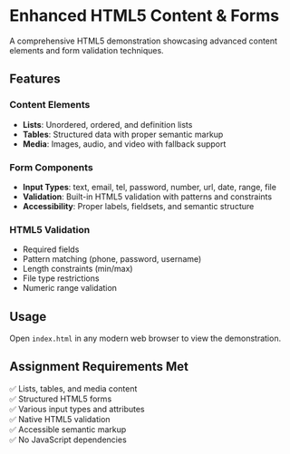 # Enhanced HTML5 Content & Forms

A comprehensive HTML5 demonstration showcasing advanced content elements and form validation techniques.

## Features

### Content Elements
- **Lists**: Unordered, ordered, and definition lists
- **Tables**: Structured data with proper semantic markup
- **Media**: Images, audio, and video with fallback support

### Form Components
- **Input Types**: text, email, tel, password, number, url, date, range, file
- **Validation**: Built-in HTML5 validation with patterns and constraints
- **Accessibility**: Proper labels, fieldsets, and semantic structure

### HTML5 Validation
- Required fields
- Pattern matching (phone, password, username)
- Length constraints (min/max)
- File type restrictions
- Numeric range validation

## Usage

Open `index.html` in any modern web browser to view the demonstration.

## Assignment Requirements Met
✅ Lists, tables, and media content  
✅ Structured HTML5 forms  
✅ Various input types and attributes  
✅ Native HTML5 validation  
✅ Accessible semantic markup  
✅ No JavaScript dependencies
